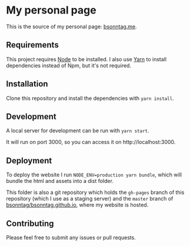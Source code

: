 # My personal page

This is the source of my personal page: [bsonntag.me](http://bsonntag.me).

## Requirements

This project requires [Node](https://nodejs.org/en/download/) to be installed.
I also use [Yarn](https://yarnpkg.com/en/) to install dependencies instead of Npm,
but it's not required.

## Installation

Clone this repository and install the dependencies with `yarn install`.

## Development

A local server for development can be run with `yarn start`.

It will run on port 3000, so you can access it on http://localhost:3000.

## Deployment

To deploy the website I run `NODE_ENV=production yarn bundle`,
which will bundle the html and assets into a dist folder.

This folder is also a git repository which holds the `gh-pages` branch
of this repository (which I use as a staging server) and the `master` branch of
[bsonntag/bsonntag.github.io](https://github.com/bsonntag/bsonntag.github.io),
where my website is hosted.

## Contributing

Please feel free to submit any issues or pull requests.
